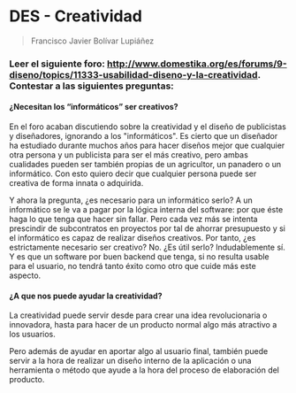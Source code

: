 # DES - Creatividad

> Francisco Javier Bolívar Lupiáñez

### Leer el siguiente foro: http://www.domestika.org/es/forums/9-diseno/topics/11333-usabilidad-diseno-y-la-creatividad. Contestar a las siguientes preguntas:

#### ¿Necesitan los “informáticos” ser creativos?

En el foro acaban discutiendo sobre la creatividad y el diseño de publicistas y diseñadores, ignorando a los "informáticos". Es cierto que un diseñador ha estudiado durante muchos años para hacer diseños mejor que cualquier otra persona y un publicista para ser el más creativo, pero ambas cualidades pueden ser también propias de un agricultor, un panadero o un informático. Con esto quiero decir que cualquier persona puede ser creativa de forma innata o adquirida.

Y ahora la pregunta, ¿es necesario para un informático serlo? A un informático se le va a pagar por la lógica interna del software: por que éste haga lo que tenga que hacer sin fallar. Pero cada vez más se intenta prescindir de subcontratos en proyectos por tal de ahorrar presupuesto y si el informático es capaz de realizar diseños creativos. Por tanto, ¿es estrictamente necesario ser creativo? No. ¿Es útil serlo? Indudablemente sí. Y es que un software por buen backend que tenga, si no resulta usable para el usuario, no tendrá tanto éxito como otro que cuide más este aspecto.

#### ¿A que nos puede ayudar la creatividad?

La creatividad puede servir desde para crear una idea revolucionaria o innovadora, hasta para hacer de un producto normal algo más atractivo a los usuarios.

Pero además de ayudar en aportar algo al usuario final, también puede servir a la hora de realizar un diseño interno de la aplicación o una herramienta o método que ayude a la hora del proceso de elaboración del producto.
